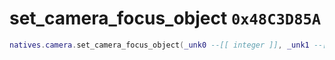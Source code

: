 # set_camera_focus_object `0x48C3D85A`

```lua
natives.camera.set_camera_focus_object(_unk0 --[[ integer ]], _unk1 --[[ integer ]], _unk2 --[[ integer ]], _unk3 --[[ integer ]], _unk4 --[[ integer ]], _unk5 --[[ integer ]])
```
